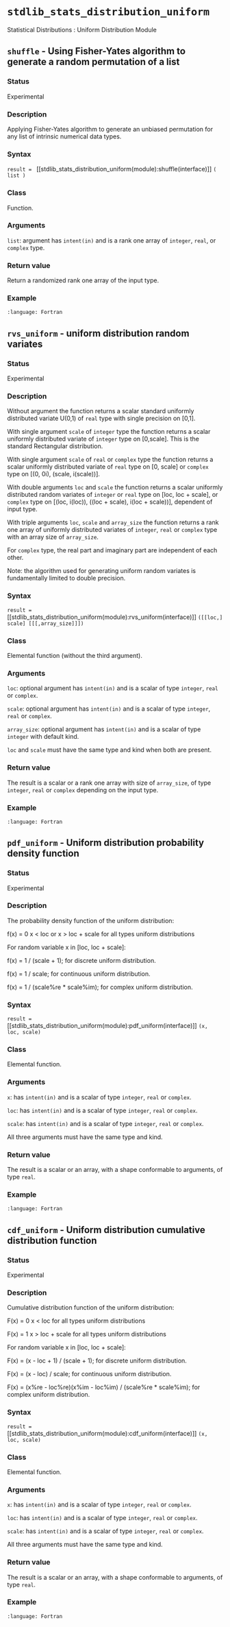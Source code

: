 # `stdlib_stats_distribution_uniform`

Statistical Distributions : Uniform Distribution Module
 
## `shuffle` - Using Fisher-Yates algorithm to generate a random permutation of a list

### Status

Experimental

### Description

Applying Fisher-Yates algorithm to generate an unbiased permutation for any list of intrinsic numerical data types.

### Syntax

`result = ` [[stdlib_stats_distribution_uniform(module):shuffle(interface)]] `( list )`

### Class

Function.

### Arguments

`list`: argument has `intent(in)` and is a rank one array of `integer`, `real`, or `complex` type.

### Return value

Return a randomized rank one array of the input type.

### Example

```{literalinclude} ../../example/stats_distribution_uniform/example_shuffle.f90
:language: Fortran
```

## `rvs_uniform` - uniform distribution random variates

### Status

Experimental

### Description

Without argument the function returns a scalar standard uniformly distributed variate U(0,1) of `real` type with single precision on [0,1].

With single argument `scale` of `integer` type the function returns a scalar uniformly distributed variate of `integer` type on [0,scale]. This is the standard Rectangular distribution.

With single argument `scale` of `real` or `complex` type the function returns a scalar uniformly distributed variate of `real` type on [0, scale] or `complex` type on [(0, 0i), (scale, i(scale))].

With double arguments `loc` and `scale` the function returns a scalar uniformly distributed random variates of `integer` or `real` type on [loc, loc + scale], or `complex` type on [(loc, i(loc)), ((loc + scale), i(loc + scale))], dependent of input type.

With triple arguments `loc`, `scale` and `array_size` the function returns a rank one array of uniformly distributed variates of `integer`, `real` or `complex` type with an array size of `array_size`.

For `complex` type, the real part and imaginary part are independent of each other.

Note: the algorithm used for generating uniform random variates is fundamentally limited to double precision.

### Syntax

`result = ` [[stdlib_stats_distribution_uniform(module):rvs_uniform(interface)]] `([[loc,] scale] [[[,array_size]]])`

### Class

Elemental function (without the third argument).

### Arguments

`loc`: optional argument has `intent(in)` and is a scalar of type `integer`, `real` or `complex`.

`scale`: optional argument has `intent(in)` and is a scalar of type `integer`, `real` or `complex`.

`array_size`: optional argument has `intent(in)` and is a scalar of type `integer` with default kind.

`loc` and `scale` must have the same type and kind when both are present.

### Return value

The result is a scalar or a rank one array with size of `array_size`, of type `integer`, `real` or `complex` depending on the input type.

### Example

```{literalinclude} ../../example/stats_distribution_uniform/example_uniform_rvs.f90
:language: Fortran
```

## `pdf_uniform` - Uniform distribution probability density function

### Status

Experimental

### Description

The probability density function of the uniform distribution:

f(x) = 0       x < loc or x > loc + scale  for all types uniform distributions

For random variable x in [loc, loc + scale]:

f(x) = 1 / (scale + 1);            for discrete uniform distribution.

f(x) = 1 / scale;                  for continuous uniform distribution.

f(x) = 1 / (scale%re * scale%im);  for complex uniform distribution.

### Syntax

`result = ` [[stdlib_stats_distribution_uniform(module):pdf_uniform(interface)]] `(x, loc, scale)`

### Class

Elemental function.

### Arguments

`x`: has `intent(in)` and is a scalar of type `integer`, `real` or `complex`.

`loc`: has `intent(in)` and is a scalar of type `integer`, `real` or `complex`.

`scale`: has `intent(in)` and is a scalar of type `integer`, `real` or `complex`.

All three arguments must have the same type and kind.

### Return value

The result is a scalar or an array, with a shape conformable to arguments, of type `real`.

### Example

```{literalinclude} ../../example/stats_distribution_uniform/example_uniform_pdf.f90
:language: Fortran
```

## `cdf_uniform` - Uniform distribution cumulative distribution function

### Status

Experimental

### Description

Cumulative distribution function of the uniform distribution:

F(x) = 0             x < loc             for all types uniform distributions

F(x) = 1             x > loc + scale     for all types uniform distributions

For random variable x in [loc, loc + scale]:

F(x) = (x - loc + 1) / (scale + 1);      for discrete uniform distribution.

F(x) = (x - loc) / scale;                for continuous uniform distribution.

F(x) = (x%re - loc%re)(x%im - loc%im) / (scale%re * scale%im); for complex uniform distribution.

### Syntax

`result = ` [[stdlib_stats_distribution_uniform(module):cdf_uniform(interface)]] `(x, loc, scale)`

### Class

Elemental function.

### Arguments

`x`: has `intent(in)` and is a scalar of type `integer`, `real` or `complex`.

`loc`: has `intent(in)` and is a scalar of type `integer`, `real` or `complex`.

`scale`: has `intent(in)` and is a scalar of type `integer`, `real` or `complex`.

All three arguments must have the same type and kind.

### Return value

The result is a scalar or an array, with a shape conformable to arguments, of type `real`.

### Example

```{literalinclude} ../../example/stats_distribution_uniform/example_uniform_cdf.f90
:language: Fortran
```
